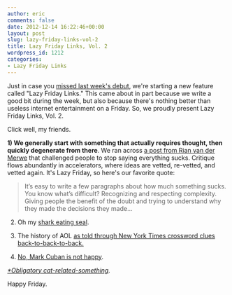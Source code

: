 ```yaml
---
author: eric
comments: false
date: 2012-12-14 16:22:46+00:00
layout: post
slug: lazy-friday-links-vol-2
title: Lazy Friday Links, Vol. 2
wordpress_id: 1212
categories:
- Lazy Friday Links
---
```


Just in case you [missed last week's debut](http://blog.theironyard.com/2012/12/lazy-friday-links-vol-1/), we're starting a new feature called "Lazy Friday Links." This came about in part because we write a good bit during the week, but also because there's nothing better than useless internet entertainment on a Friday. So, we proudly present Lazy Friday Links, Vol. 2. 

Click well, my friends. 

**1) We generally start with something that actually requires thought, then quickly degenerate from there**.
We ran across [a post from Rian van der Merwe](http://www.elezea.com/2012/12/maybe-it-doesnt-suck/) that challenged people to stop saying everything sucks. Critique flows abundantly in accelerators, where ideas are vetted, re-vetted, and vetted again. It's Lazy Friday, so here's our favorite quote: 



> It’s easy to write a few paragraphs about how much something sucks. You know what’s difficult? Recognizing and respecting complexity. Giving people the benefit of the doubt and trying to understand why they made the decisions they made...



2) Oh my [shark eating seal](http://cdn.theatlantic.com/static/infocus/ngpc112812/s_n39_thegreat.jpg). 

3) The history of AOL [as told through New York Times crossword clues back-to-back-to-back.](http://qz.com/34213/the-history-of-aol-as-told-through-new-york-times-crossword-clues/)

4) [No, Mark Cuban is not happy](http://www.wired.com/images_blogs/business/2012/12/origin_3997330770.jpg). 

_[*Obligatory cat-related-something](http://s3-ec.buzzfed.com/static/enhanced/web05/2012/8/28/15/anigif_enhanced-buzz-2138-1346180512-6.gif)._

Happy Friday. 
